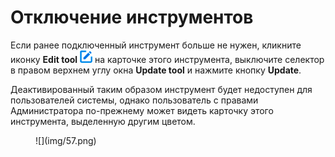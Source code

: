 # Отключение инструментов

Если ранее подключенный инструмент больше не нужен, кликните иконку **Edit tool** ![](img/edit.png) на карточке этого инструмента, выключите селектор в правом верхнем углу окна **Update tool** и нажмите кнопку **Update**.

Деактивированный таким образом инструмент будет недоступен для пользователей системы, однако пользователь с правами Администратора по-прежнему может видеть карточку этого инструмента, выделенную другим цветом.

<figure markdown>![](img/57.png)</figure>
